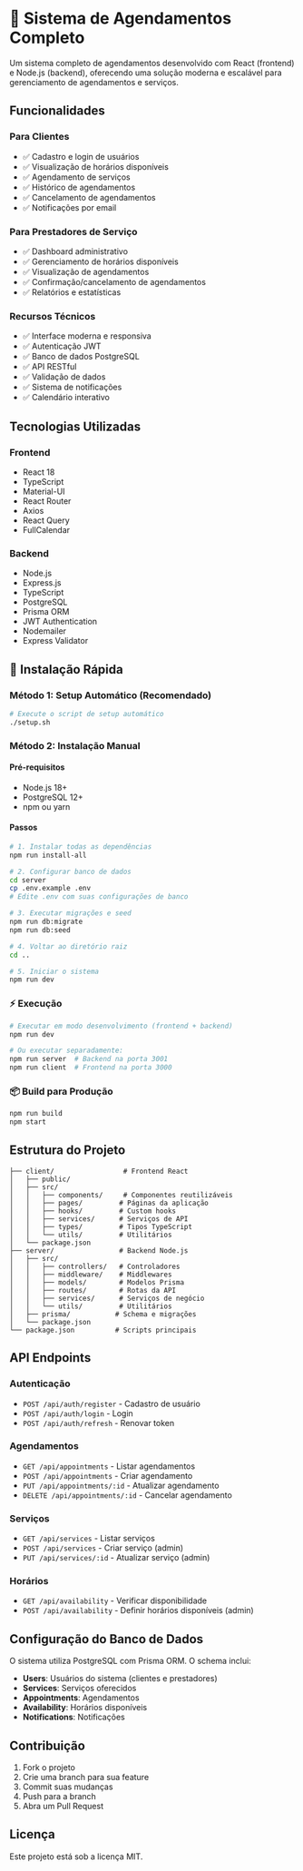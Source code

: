 # 📅 Sistema de Agendamentos Completo

Um sistema completo de agendamentos desenvolvido com React (frontend) e Node.js (backend), oferecendo uma solução moderna e escalável para gerenciamento de agendamentos e serviços.

## Funcionalidades

### Para Clientes
- ✅ Cadastro e login de usuários
- ✅ Visualização de horários disponíveis
- ✅ Agendamento de serviços
- ✅ Histórico de agendamentos
- ✅ Cancelamento de agendamentos
- ✅ Notificações por email

### Para Prestadores de Serviço
- ✅ Dashboard administrativo
- ✅ Gerenciamento de horários disponíveis
- ✅ Visualização de agendamentos
- ✅ Confirmação/cancelamento de agendamentos
- ✅ Relatórios e estatísticas

### Recursos Técnicos
- ✅ Interface moderna e responsiva
- ✅ Autenticação JWT
- ✅ Banco de dados PostgreSQL
- ✅ API RESTful
- ✅ Validação de dados
- ✅ Sistema de notificações
- ✅ Calendário interativo

## Tecnologias Utilizadas

### Frontend
- React 18
- TypeScript
- Material-UI
- React Router
- Axios
- React Query
- FullCalendar

### Backend
- Node.js
- Express.js
- TypeScript
- PostgreSQL
- Prisma ORM
- JWT Authentication
- Nodemailer
- Express Validator

## 🚀 Instalação Rápida

### Método 1: Setup Automático (Recomendado)
```bash
# Execute o script de setup automático
./setup.sh
```

### Método 2: Instalação Manual

#### Pré-requisitos
- Node.js 18+
- PostgreSQL 12+
- npm ou yarn

#### Passos
```bash
# 1. Instalar todas as dependências
npm run install-all

# 2. Configurar banco de dados
cd server
cp .env.example .env
# Edite .env com suas configurações de banco

# 3. Executar migrações e seed
npm run db:migrate
npm run db:seed

# 4. Voltar ao diretório raiz
cd ..

# 5. Iniciar o sistema
npm run dev
```

### ⚡ Execução
```bash
# Executar em modo desenvolvimento (frontend + backend)
npm run dev

# Ou executar separadamente:
npm run server  # Backend na porta 3001
npm run client  # Frontend na porta 3000
```

### 📦 Build para Produção
```bash
npm run build
npm start
```

## Estrutura do Projeto

```
├── client/                 # Frontend React
│   ├── public/
│   ├── src/
│   │   ├── components/     # Componentes reutilizáveis
│   │   ├── pages/         # Páginas da aplicação
│   │   ├── hooks/         # Custom hooks
│   │   ├── services/      # Serviços de API
│   │   ├── types/         # Tipos TypeScript
│   │   └── utils/         # Utilitários
│   └── package.json
├── server/                # Backend Node.js
│   ├── src/
│   │   ├── controllers/   # Controladores
│   │   ├── middleware/    # Middlewares
│   │   ├── models/        # Modelos Prisma
│   │   ├── routes/        # Rotas da API
│   │   ├── services/      # Serviços de negócio
│   │   └── utils/         # Utilitários
│   ├── prisma/           # Schema e migrações
│   └── package.json
└── package.json          # Scripts principais
```

## API Endpoints

### Autenticação
- `POST /api/auth/register` - Cadastro de usuário
- `POST /api/auth/login` - Login
- `POST /api/auth/refresh` - Renovar token

### Agendamentos
- `GET /api/appointments` - Listar agendamentos
- `POST /api/appointments` - Criar agendamento
- `PUT /api/appointments/:id` - Atualizar agendamento
- `DELETE /api/appointments/:id` - Cancelar agendamento

### Serviços
- `GET /api/services` - Listar serviços
- `POST /api/services` - Criar serviço (admin)
- `PUT /api/services/:id` - Atualizar serviço (admin)

### Horários
- `GET /api/availability` - Verificar disponibilidade
- `POST /api/availability` - Definir horários disponíveis (admin)

## Configuração do Banco de Dados

O sistema utiliza PostgreSQL com Prisma ORM. O schema inclui:

- **Users**: Usuários do sistema (clientes e prestadores)
- **Services**: Serviços oferecidos
- **Appointments**: Agendamentos
- **Availability**: Horários disponíveis
- **Notifications**: Notificações

## Contribuição

1. Fork o projeto
2. Crie uma branch para sua feature
3. Commit suas mudanças
4. Push para a branch
5. Abra um Pull Request

## Licença

Este projeto está sob a licença MIT.